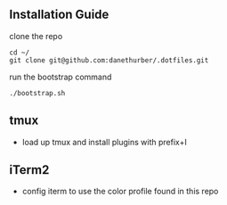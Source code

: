 ## Installation Guide

clone the repo

```
cd ~/
git clone git@github.com:danethurber/.dotfiles.git
```

run the bootstrap command

```
./bootstrap.sh
```

## tmux

- load up tmux and install plugins with prefix+I

## iTerm2

- config iterm to use the color profile found in this repo

